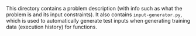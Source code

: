 This directory contains a problem description (with info such as what the problem is and its input constraints). It also contains `input-generator.py`, which is used to automatically generate test inputs when generating training data (execution history) for functions.